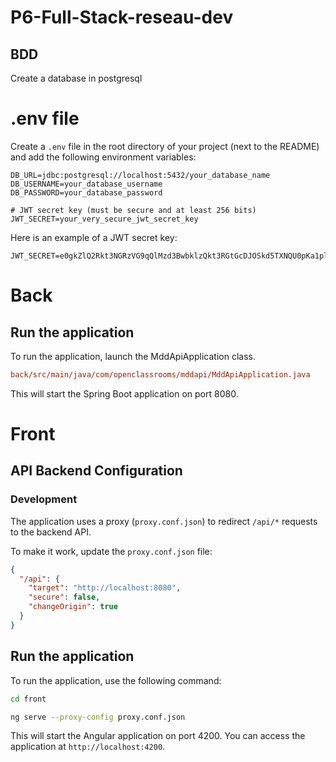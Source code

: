 # P6-Full-Stack-reseau-dev

## BDD

Create a database in postgresql

# .env file

Create a `.env` file in the root directory of your project (next to the README) and add the following environment variables:

```env
DB_URL=jdbc:postgresql://localhost:5432/your_database_name
DB_USERNAME=your_database_username
DB_PASSWORD=your_database_password

# JWT secret key (must be secure and at least 256 bits)
JWT_SECRET=your_very_secure_jwt_secret_key
```

Here is an example of a JWT secret key:

```env
JWT_SECRET=e0gkZlQ2Rkt3NGRzVG9qQlMzd3BwbklzQkt3RGtGcDJOSkd5TXNQU0pKa1plb2w3c2ViNHBLcDFvZ3NHOVpLMG1EVlFkQUc1RkpWVFhYTWd4YlpibE5jcUdPZ01rRzlURQ==
```

# Back
## Run the application

To run the application, launch the MddApiApplication class.

```ini
back/src/main/java/com/openclassrooms/mddapi/MddApiApplication.java
```

This will start the Spring Boot application on port 8080.

# Front

## API Backend Configuration

### Development

The application uses a proxy (`proxy.conf.json`) to redirect `/api/*` requests to the backend API.

To make it work, update the `proxy.conf.json` file:

```json
{
  "/api": {
    "target": "http://localhost:8080",
    "secure": false,
    "changeOrigin": true
  }
}
```

## Run the application

To run the application, use the following command:

```bash
cd front 
```

```bash
ng serve --proxy-config proxy.conf.json
```

This will start the Angular application on port 4200.
You can access the application at `http://localhost:4200`.






